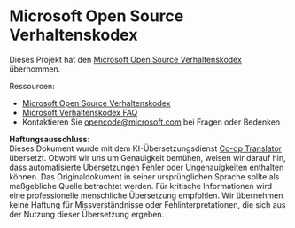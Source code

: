 <!--
CO_OP_TRANSLATOR_METADATA:
{
  "original_hash": "c06b12caf3c901eb3156e3dd5b0aea56",
  "translation_date": "2025-08-23T23:18:51+00:00",
  "source_file": "CODE_OF_CONDUCT.md",
  "language_code": "de"
}
-->
# Microsoft Open Source Verhaltenskodex

Dieses Projekt hat den [Microsoft Open Source Verhaltenskodex](https://opensource.microsoft.com/codeofconduct/) übernommen.

Ressourcen:

- [Microsoft Open Source Verhaltenskodex](https://opensource.microsoft.com/codeofconduct/)
- [Microsoft Verhaltenskodex FAQ](https://opensource.microsoft.com/codeofconduct/faq/)
- Kontaktieren Sie [opencode@microsoft.com](mailto:opencode@microsoft.com) bei Fragen oder Bedenken

**Haftungsausschluss**:  
Dieses Dokument wurde mit dem KI-Übersetzungsdienst [Co-op Translator](https://github.com/Azure/co-op-translator) übersetzt. Obwohl wir uns um Genauigkeit bemühen, weisen wir darauf hin, dass automatisierte Übersetzungen Fehler oder Ungenauigkeiten enthalten können. Das Originaldokument in seiner ursprünglichen Sprache sollte als maßgebliche Quelle betrachtet werden. Für kritische Informationen wird eine professionelle menschliche Übersetzung empfohlen. Wir übernehmen keine Haftung für Missverständnisse oder Fehlinterpretationen, die sich aus der Nutzung dieser Übersetzung ergeben.